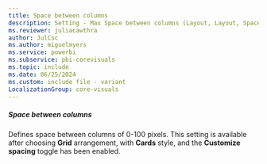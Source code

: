 ```yaml
---
title: Space between columns
description: Setting - Max Space between columns (Layout, Layout, Space between columns)
ms.reviewer: juliacawthra
author: JulCsc
ms.author: miguelmyers
ms.service: powerbi
ms.subservice: pbi-corevisuals
ms.topic: include
ms.date: 06/25/2024
ms.custom: include file - variant
LocalizationGroup: core-visuals
---
```

##### Space between columns

Defines space between columns of 0-100 pixels. This setting is available after choosing **Grid** arrangement, with **Cards** style, and the **Customize spacing** toggle has been enabled.
